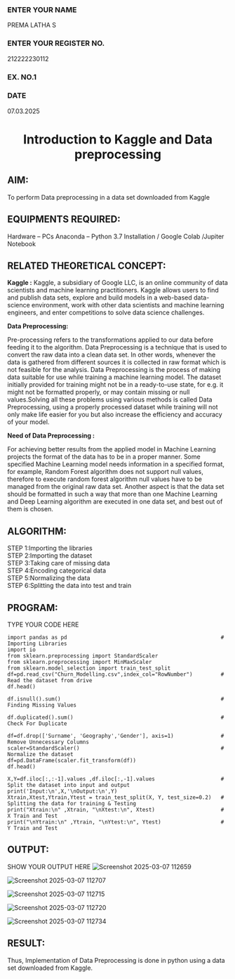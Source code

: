 <H3>ENTER YOUR NAME</H3>PREMA LATHA S
<H3>ENTER YOUR REGISTER NO.</H3>212222230112
<H3>EX. NO.1</H3>
<H3>DATE</H3>07.03.2025
<H1 ALIGN =CENTER> Introduction to Kaggle and Data preprocessing</H1>

## AIM:

To perform Data preprocessing in a data set downloaded from Kaggle

## EQUIPMENTS REQUIRED:
Hardware – PCs
Anaconda – Python 3.7 Installation / Google Colab /Jupiter Notebook

## RELATED THEORETICAL CONCEPT:

**Kaggle :**
Kaggle, a subsidiary of Google LLC, is an online community of data scientists and machine learning practitioners. Kaggle allows users to find and publish data sets, explore and build models in a web-based data-science environment, work with other data scientists and machine learning engineers, and enter competitions to solve data science challenges.

**Data Preprocessing:**

Pre-processing refers to the transformations applied to our data before feeding it to the algorithm. Data Preprocessing is a technique that is used to convert the raw data into a clean data set. In other words, whenever the data is gathered from different sources it is collected in raw format which is not feasible for the analysis.
Data Preprocessing is the process of making data suitable for use while training a machine learning model. The dataset initially provided for training might not be in a ready-to-use state, for e.g. it might not be formatted properly, or may contain missing or null values.Solving all these problems using various methods is called Data Preprocessing, using a properly processed dataset while training will not only make life easier for you but also increase the efficiency and accuracy of your model.

**Need of Data Preprocessing :**

For achieving better results from the applied model in Machine Learning projects the format of the data has to be in a proper manner. Some specified Machine Learning model needs information in a specified format, for example, Random Forest algorithm does not support null values, therefore to execute random forest algorithm null values have to be managed from the original raw data set.
Another aspect is that the data set should be formatted in such a way that more than one Machine Learning and Deep Learning algorithm are executed in one data set, and best out of them is chosen.


## ALGORITHM:
STEP 1:Importing the libraries<BR>
STEP 2:Importing the dataset<BR>
STEP 3:Taking care of missing data<BR>
STEP 4:Encoding categorical data<BR>
STEP 5:Normalizing the data<BR>
STEP 6:Splitting the data into test and train<BR>

##  PROGRAM:
TYPE YOUR CODE HERE
```
import pandas as pd                                                 # Importing Libraries
import io
from sklearn.preprocessing import StandardScaler
from sklearn.preprocessing import MinMaxScaler
from sklearn.model_selection import train_test_split
df=pd.read_csv("Churn_Modelling.csv",index_col="RowNumber")         # Read the dataset from drive
df.head()

df.isnull().sum()                                                   # Finding Missing Values

df.duplicated().sum()                                               # Check For Duplicate

df=df.drop(['Surname', 'Geography','Gender'], axis=1)               # Remove Unnecessary Columns
scaler=StandardScaler()                                             # Normalize the dataset
df=pd.DataFrame(scaler.fit_transform(df))
df.head()

X,Y=df.iloc[:,:-1].values ,df.iloc[:,-1].values                     # Split the dataset into input and output
print('Input:\n',X,'\nOutput:\n',Y) 
Xtrain,Xtest,Ytrain,Ytest = train_test_split(X, Y, test_size=0.2)   # Splitting the data for training & Testing
print("Xtrain:\n" ,Xtrain, "\nXtest:\n", Xtest)                     # X Train and Test
print("\nYtrain:\n" ,Ytrain, "\nYtest:\n", Ytest)                   # Y Train and Test
```

## OUTPUT:
SHOW YOUR OUTPUT HERE
![Screenshot 2025-03-07 112659](https://github.com/user-attachments/assets/90c8ff0a-0801-490e-9942-f65c948e2222)

![Screenshot 2025-03-07 112707](https://github.com/user-attachments/assets/c0a49bc2-ad2c-4a36-89bd-31d58e32900b)

![Screenshot 2025-03-07 112715](https://github.com/user-attachments/assets/65dfb3ae-626a-447f-bf4b-5dbf95efd963)

![Screenshot 2025-03-07 112720](https://github.com/user-attachments/assets/fdbaecb1-d673-4e49-982c-b46af566c3b2)

![Screenshot 2025-03-07 112734](https://github.com/user-attachments/assets/499a3b2f-afe1-4af1-a610-7a553f48ec41)

## RESULT:
Thus, Implementation of Data Preprocessing is done in python  using a data set downloaded from Kaggle.


